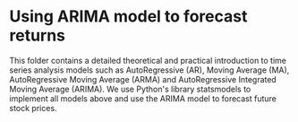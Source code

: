 # Using ARIMA model to forecast returns
This folder contains a detailed theoretical and practical introduction to time series analysis models such as AutoRegressive (AR), Moving Average (MA), AutoRegressive Moving Average (ARMA) and AutoRegressive Integrated Moving Average (ARIMA).
We use Python's library statsmodels to implement all models above and use the ARIMA model to forecast future stock prices.
